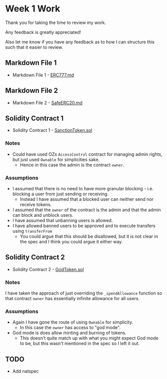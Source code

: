 # Week 1 Work

Thank you for taking the time to review my work.

Any feedback is greatly appreciated!

Also let me know if you have any feedback as to how I can structure this such that it easier to review.

## Markdown File 1

- Markdown File 1 - [ERC777.md](./ERC777.md)

## Markdown File 2

- Markdown File 2 - [SafeERC20.md](./SafeERC20.md)

## Solidity Contract 1

- Solidity Contract 1 - [SanctionToken.sol](./src/SanctionToken.sol)

### Notes

- Could have used OZs `AccessControl` contract for managing admin rights, but just used `Ownable` for simplicities sake.
  - Hence in this case the admin is the contract `owner`.

### Assumptions

- I assumed that there is no need to have more granular blocking - i.e. blocking a user from just sending or receiving.
  - Instead I have assumed that a blocked user can neither send nor receive tokens.
- I assumed that the `owner` of the contract is the admin and that the admin can block and unblock users.
- I have assumed that unbanning users is allowed.
- I have allowed banned users to be approved and to execute transfers using `transferFrom`
  - You could argue that this should be disallowed, but it is not clear in the spec and I think you could argue it either way.

## Solidity Contract 2

- Solidity Contract 2 - [GodToken.sol](./src/GodToken.sol)

### Notes

I have taken the approach of just overriding the `_spendAllowance` function so that contract `owner` has essentially infinite allowance for all users.

### Assumptions

- Again I have gone the route of using `Ownable` for simplicity.
  - In this case the `owner` has access to "god mode".
- God mode is does allow minting and burning of tokens.
  - This doesn't quite match up with what you might expect God mode to be, but this wasn't mentioned in the spec so I left it out.

## TODO

- Add natspec
